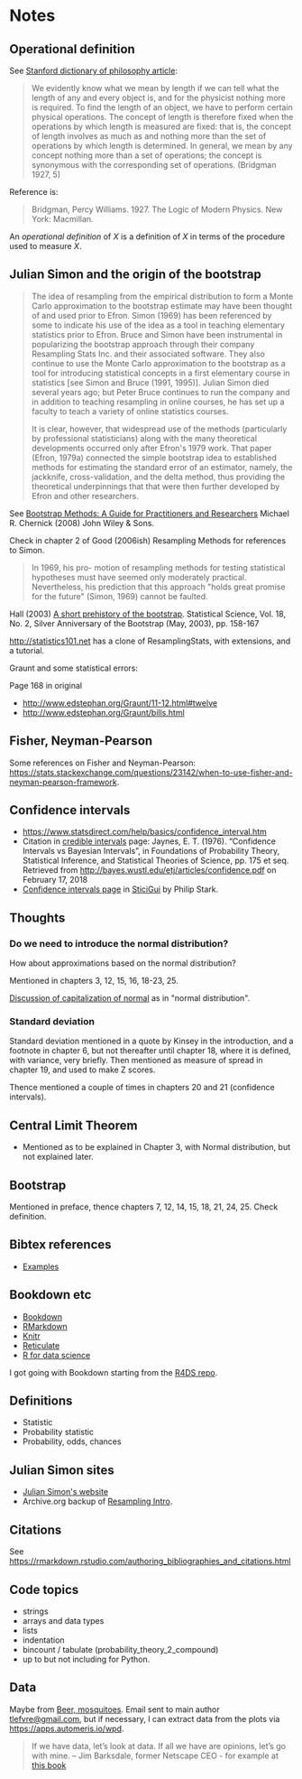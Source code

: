 # Notes

## Operational definition

See [Stanford dictionary of philosophy article](https://plato.stanford.edu/entries/operationalism):

> We evidently know what we mean by length if we can tell what the length of
> any and every object is, and for the physicist nothing more is required. To
> find the length of an object, we have to perform certain physical operations.
> The concept of length is therefore fixed when the operations by which length is
> measured are fixed: that is, the concept of length involves as much as and
> nothing more than the set of operations by which length is determined. In
> general, we mean by any concept nothing more than a set of operations; the
> concept is synonymous with the corresponding set of operations. (Bridgman
> 1927, 5)

Reference is:

> Bridgman, Percy Williams. 1927. The Logic of Modern Physics. New York:
> Macmillan.

An *operational definition* of *X* is a definition of *X* in terms of the
procedure used to measure *X*.

## Julian Simon and the origin of the bootstrap

> The idea of resampling from the empirical distribution to form a Monte Carlo
> approximation to the bootstrap estimate may have been thought of and used prior
> to Efron. Simon (1969) has been referenced by some to indicate his use of the
> idea as a tool in teaching elementary statistics prior to Efron. Bruce and
> Simon have been instrumental in popularizing the bootstrap approach through
> their company Resampling Stats Inc. and their associated software. They also
> continue to use the Monte Carlo approximation to the bootstrap as a tool for
> introducing statistical concepts in a first elementary course in statistics
> [see Simon and Bruce (1991, 1995)]. Julian Simon died several years ago; but
> Peter Bruce continues to run the company and in addition to teaching resampling
> in online courses, he has set up a faculty to teach a variety of online
> statistics courses.
>
> It is clear, however, that widespread use of the methods (particularly by
> professional statisticians) along with the many theoretical developments
> occurred only after Efron's 1979 work. That paper (Efron, 1979a) connected the
> simple bootstrap idea to established methods for estimating the standard error
> of an estimator, namely, the jackknife, cross-validation, and the delta method,
> thus providing the theoretical underpinnings that that were then further
> developed by Efron and other researchers.

See [Bootstrap Methods: A Guide for Practitioners and
Researchers](http://www.dmmserver.com/DialABook/978/047/175/9780471756217.html)
Michael R. Chernick (2008) John Wiley & Sons.

Check in chapter 2 of Good (2006ish) Resampling Methods for references to
Simon.

> In 1969, his pro- motion of resampling methods for testing statistical
> hypotheses must have seemed only moderately practical. Nevertheless, his
> prediction that this approach "holds great promise for the future" (Simon,
> 1969) cannot be faulted.

Hall (2003) [A short prehistory of the
bootstrap](https://www.jstor.org/stable/pdf/3182845.pdf). Statistical Science,
Vol. 18, No. 2, Silver Anniversary of the Bootstrap (May, 2003), pp. 158-167

<http://statistics101.net> has a clone of ResamplingStats, with extensions, and
a tutorial.

Graunt and some statistical errors:

Page 168 in original

* http://www.edstephan.org/Graunt/11-12.html#twelve
* http://www.edstephan.org/Graunt/bills.html

## Fisher, Neyman-Pearson

Some references on Fisher and Neyman-Pearson:
<https://stats.stackexchange.com/questions/23142/when-to-use-fisher-and-neyman-pearson-framework>.

## Confidence intervals

* <https://www.statsdirect.com/help/basics/confidence_interval.htm>
* Citation in [credible
  intervals](https://www.statisticshowto.datasciencecentral.com/credible-interval/)
  page: Jaynes, E. T. (1976). “Confidence Intervals vs Bayesian
  Intervals”, in Foundations of Probability Theory, Statistical
  Inference, and Statistical Theories of Science, pp. 175 et
  seq. Retrieved from
  <http://bayes.wustl.edu/etj/articles/confidence.pdf> on February 17, 2018 
* [Confidence intervals
  page](https://www.stat.berkeley.edu/~stark/SticiGui/Text/confidenceIntervals.htm)
  in
  [SticiGui](https://www.stat.berkeley.edu/~stark/SticiGui/index.htm)
  by Philip Stark.

## Thoughts

### Do we need to introduce the normal distribution?

How about approximations based on the normal distribution?

Mentioned in chapters 3, 12, 15, 16, 18-23, 25.

[Discussion of capitalization of normal](https://stats.stackexchange.com/questions/173458/should-i-capitalise-the-n-in-normal-distribution-in-british-english) as in "normal distribution".

### Standard deviation

Standard deviation mentioned in a quote by Kinsey in the introduction, and a footnote in chapter 6, but not thereafter until chapter 18, where it is defined, with variance, very briefly.  Then mentioned as measure of spread in chapter 19, and used to make Z scores.

Thence mentioned a couple of times in chapters 20 and 21 (confidence intervals).

## Central Limit Theorem

* Mentioned as to be explained in Chapter 3, with Normal
  distribution, but not explained later.

## Bootstrap

Mentioned in preface, thence chapters 7, 12, 14, 15, 18, 21, 24, 25.  Check definition.

## Bibtex references

* [Examples](https://www.verbosus.com/bibtex-style-examples.html)

## Bookdown etc

* [Bookdown](https://bookdown.org/yihui/bookdown)
* [RMarkdown](https://rmarkdown.rstudio.com)
* [Knitr](https://yihui.name/knitr)
* [Reticulate](https://rstudio.github.io/reticulate)
* [R for data science](https://r4ds.had.co.nz)

I got going with Bookdown starting from the [R4DS
repo](https://github.com/hadley/r4ds).

## Definitions

* Statistic
* Probability statistic
* Probability, odds, chances

## Julian Simon sites

* [Julian Simon's website](http://juliansimon.com)
* Archive.org backup of [Resampling
  Intro](https://web.archive.org/web/19990224190319/http://www.inform.umd.edu/EdRes/Topic/Statistics/Resampling_Statistics).

## Citations

See <https://rmarkdown.rstudio.com/authoring_bibliographies_and_citations.html>

## Code topics

* strings
* arrays and data types
* lists
* indentation
* bincount / tabulate (probability_theory_2_compound)
* up to but not including for Python.

## Data

Maybe from [Beer,
mosquitoes](http://www.biology.emory.edu/research/deRoode/PDFs/lefevreetal2010.pdf).
Email sent to main author <tlefvre@gmail.com>, but if necessary, I can extract
data from the plots via <https://apps.automeris.io/wpd>.

> If we have data, let’s look at data. If all we have are opinions, let’s go
> with mine. – Jim Barksdale, former Netscape CEO - for example at [this book](https://www.oreilly.com/library/view/analytics-and-dynamic/9781118919774/9781118919774c05.xhtml)
